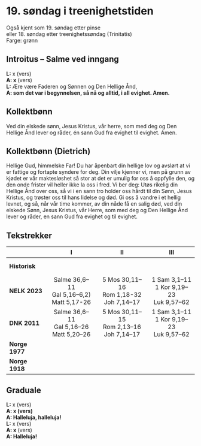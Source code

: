 # 19. søndag i treenighetstiden

Også kjent som 19. søndag etter pinse  
eller 18. søndag etter treenighetssøndag (Trinitatis)  
Farge: grønn  

## Introitus – Salme ved inngang

**L:** x (vers)  
**A: x** (vers)  
**L:** Ære være Faderen og Sønnen og Den Hellige Ånd,  
**A: som det var i begynnelsen, så nå og alltid, i all evighet. Amen.**  

## Kollektbønn

Ved din elskede sønn, Jesus Kristus, vår herre, som med deg og Den Hellige Ånd lever og råder, én sann Gud fra evighet til evighet. Amen.

## Kollektbønn (Dietrich)

Hellige Gud, himmelske Far! Du har åpenbart din hellige lov og avslørt at vi er fattige og fortapte syndere for deg. Din vilje kjenner vi, men på grunn av kjødet er vår maktesløshet så stor at det er umulig for oss å oppfylle den, og den onde frister vil heller ikke la oss i fred. Vi ber deg: Utøs rikelig din Hellige Ånd over oss, så vi i en sann tro holder oss hårdt til din Sønn, Jesus Kristus, og trøster oss til hans lidelse og død. Gi oss å vandre i et hellig levnet, og så, når vår time kommer, av din nåde få en salig død, ved din elskede Sønn, Jesus Kristus, vår Herre, som med deg og Den Hellige Ånd lever og råder, en sann Gud fra evighet og til evighet.

## Tekstrekker

| |**I**|**II**|**III**|
|:---|:---:|:---:|:---:|
|**Historisk**| <br> <br> | <br> <br> | <br> <br> |
|**NELK 2023**|Salme 36,6–11<br>Gal 5,16–6,2)<br>Matt 5,17-26|5 Mos 30,11–16<br>Rom 1,18-32<br>Joh 7,14–17|1 Sam 3,1–11<br>1 Kor 9,19–23<br>Luk 9,57–62|
|**DNK 2011**|Salme 36,6–11<br>Gal 5,16–26<br>Matt 5,20–26|5 Mos 30,11–15<br>Rom 2,13–16<br>Joh 7,14–17|1 Sam 3,1–11<br>1 Kor 9,19–23<br>Luk 9,57–62|
|**Norge 1977**| <br> <br> | <br> <br> | <br> <br> |
|**Norge 1918**| <br> <br> | <br> <br> | <br> <br> |

## Graduale

**L:** x (vers)  
**A: x (vers)**  
**A: Halleluja, halleluja!**  
**L:** x (vers)  
**A: x** (vers)  
**A: Halleluja!**  